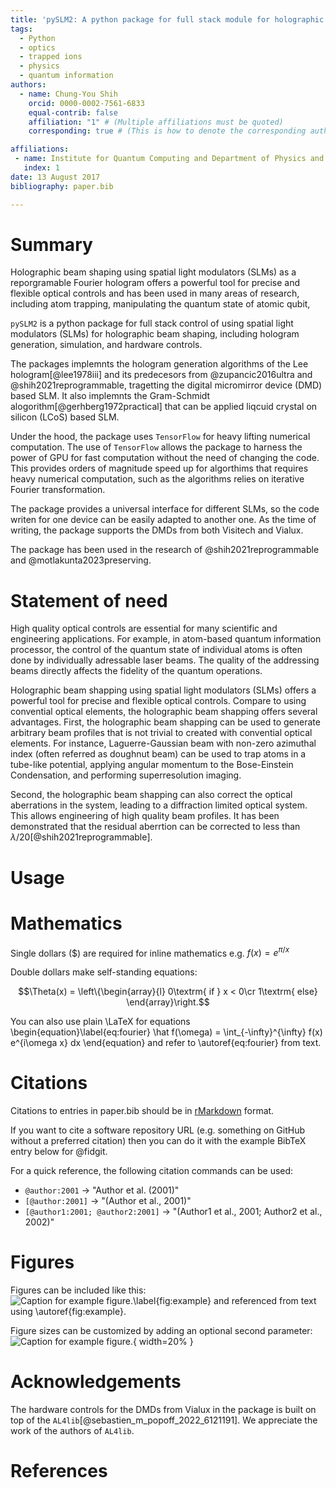 ```yaml
---
title: 'pySLM2: A python package for full stack module for holographic beam shaping'
tags:
  - Python
  - optics
  - trapped ions
  - physics
  - quantum information
authors:
  - name: Chung-You Shih
    orcid: 0000-0002-7561-6833
    equal-contrib: false
    affiliation: "1" # (Multiple affiliations must be quoted)
    corresponding: true # (This is how to denote the corresponding author)

affiliations:
 - name: Institute for Quantum Computing and Department of Physics and Astronomy, University of Waterloo, 200 University Ave. West, Waterloo, Ontario N2L 3G1, Canada
   index: 1
date: 13 August 2017
bibliography: paper.bib

---
```


# Summary
Holographic beam shaping using spatial light modulators (SLMs) as a reporgramable Fourier hologram offers a powerful tool for precise and flexible optical controls and has been used in many areas of research, including atom trapping, manipulating the quantum state of atomic qubit,

`pySLM2` is a python package for full stack control of using spatial light modulators (SLMs) for holographic beam shaping, including hologram generation, simulation, and hardware controls. 

The packages implemnts the hologram generation algorithms of the Lee hologram[@lee1978iii] and its predecesors from @zupancic2016ultra and @shih2021reprogrammable, tragetting the digital micromirror device (DMD) based SLM. It also implemnts the Gram-Schmidt alogorithm[@gerhberg1972practical] that can be applied liqcuid crystal on silicon (LCoS) based SLM.

Under the hood, the package uses `TensorFlow` for heavy lifting numerical computation. The use of `TensorFlow` allows the package to harness the power of GPU for fast computation without the need of changing the code. This provides orders of magnitude speed up for algorthims that requires heavy numerical computation, such as the algorithms relies on iterative Fourier transformation.

The package provides a universal interface for different SLMs, so the code writen for one device can be easily adapted to another one. As the time of writing, the package supports the DMDs from both Visitech and Vialux.

The package has been used in the research of @shih2021reprogrammable and @motlakunta2023preserving.

# Statement of need
High quality optical controls are essential for many scientific and engineering applications. For example, in atom-based quantum information processor, the control of the quantum state of individual atoms is often done by individually adressable laser beams. The quality of the addressing beams directly affects the fidelity of the quantum operations. 

Holographic beam shapping using spatial light modulators (SLMs) offers a powerful tool for precise and flexible optical controls.
Compare to using convential optical elements, the holographic beam shapping offers several advantages. First, the holographic beam shapping can be used to generate arbitrary beam profiles that is not trivial to created with convential optical elements. For instance, Laguerre-Gaussian beam with non-zero azimuthal index (often referred as doughnut beam) can be used to trap atoms in a tube-like potential, applying angular momentum to the Bose-Einstein Condensation, and performing superresolution imaging. 

Second, the holographic beam shapping can also correct the optical aberrations in the system, leading to a diffraction limited optical system. This allows engineering of high quality beam profiles. It has been demonstrated that the residual aberrtion can be corrected to less than $\lambda/20$[@shih2021reprogrammable].


# Usage


# Mathematics

Single dollars ($) are required for inline mathematics e.g. $f(x) = e^{\pi/x}$

Double dollars make self-standing equations:

$$\Theta(x) = \left\{\begin{array}{l}
0\textrm{ if } x < 0\cr
1\textrm{ else}
\end{array}\right.$$

You can also use plain \LaTeX for equations
\begin{equation}\label{eq:fourier}
\hat f(\omega) = \int_{-\infty}^{\infty} f(x) e^{i\omega x} dx
\end{equation}
and refer to \autoref{eq:fourier} from text.

# Citations

Citations to entries in paper.bib should be in
[rMarkdown](http://rmarkdown.rstudio.com/authoring_bibliographies_and_citations.html)
format.

If you want to cite a software repository URL (e.g. something on GitHub without a preferred
citation) then you can do it with the example BibTeX entry below for @fidgit.

For a quick reference, the following citation commands can be used:
- `@author:2001`  ->  "Author et al. (2001)"
- `[@author:2001]` -> "(Author et al., 2001)"
- `[@author1:2001; @author2:2001]` -> "(Author1 et al., 2001; Author2 et al., 2002)"

# Figures

Figures can be included like this:
![Caption for example figure.\label{fig:example}](figure.png)
and referenced from text using \autoref{fig:example}.

Figure sizes can be customized by adding an optional second parameter:
![Caption for example figure.](figure.png){ width=20% }

# Acknowledgements

The hardware controls for the DMDs from Vialux in the package is built on top of the `AL4lib`[@sebastien_m_popoff_2022_6121191]. We appreciate the work of the authors of `AL4lib`.

<!-- We acknowledge contributions from Brigitta Sipocz, Syrtis Major, and Semyeong
Oh, and support from Kathryn Johnston during the genesis of this project. -->

# References